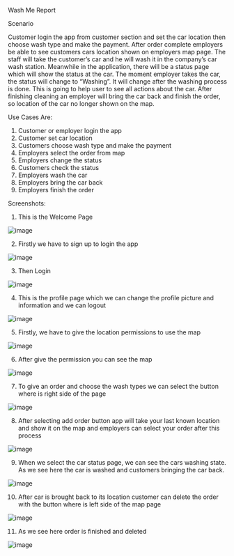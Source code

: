 
Wash Me Report

Scenario

Customer login the app from customer section and set the car location then choose wash type and make the payment. After order complete employers be able to see customers cars location shown on employers map page.
The staff will take the customer’s car and he will wash it in the company’s car wash station. Meanwhile in the application, there will be a status page which will show the status at the car. The moment employer takes the car, the status will change to “Washing”. It will change after the washing process is done. This is going to help user to see all actions about the car.
After finishing cleaning an employer will bring the car back and finish the order, so location of the car no longer shown on the map.

Use Cases Are:
1.	Customer or employer login the app
2.	Customer set car location
3.	Customers choose wash type and make the payment 
4.	Employers select the order from map 
5.	Employers change the status
6.	Customers check the status 
7.	Employers wash the car 
8.	Employers bring the car back 
9.	Employers finish the order


Screenshots:

1.	This is the Welcome Page

![image](https://user-images.githubusercontent.com/101174793/171067390-4ad26fae-98b6-4eaa-95c4-b7bee07253ce.png)





 
2.	Firstly we have to sign up to login the app

 
 ![image](https://user-images.githubusercontent.com/101174793/171067413-9eb33989-213a-43e6-8aaf-315c68f44327.png)

 
3.	Then Login
 
 ![image](https://user-images.githubusercontent.com/101174793/171067423-c6ec4d37-5e9a-4ee6-85c1-da3168b3097e.png)

 
4.	This is the profile page which we can change the profile picture and information and we can logout
 
 ![image](https://user-images.githubusercontent.com/101174793/171067436-79d49dd1-8c07-456a-b096-c59ffb0d0120.png)

 
5.	Firstly, we have to give the location permissions to use the map
 
 ![image](https://user-images.githubusercontent.com/101174793/171067440-73305ae1-3ecf-4a59-91b5-570be752b4aa.png)

 
6.	After give the permission you can see the map 
 
 ![image](https://user-images.githubusercontent.com/101174793/171067446-94768abb-bbd3-498e-868a-15ec913e6cc0.png)

 
7.	To give an order and choose the wash types we can select the button where is right side of the page
 
 ![image](https://user-images.githubusercontent.com/101174793/171067459-b850e4fc-db87-42b9-843c-1a4330ba0c13.png)

 
8.	After selecting add order button app will take your last known location and show it on the map and employers can select your order after this process
 
 ![image](https://user-images.githubusercontent.com/101174793/171067469-24f939e9-591d-4b42-94b9-55099dfd0737.png)

 
9.	When we select the car status page, we can see the cars washing state. As we see here the car is washed and customers bringing the car back.
 
 ![image](https://user-images.githubusercontent.com/101174793/171067476-4b8dddfa-6553-40cf-85ec-9716c3b771dd.png)

 
10.	After car is brought back to its location customer can delete the order with the button where is left side of the map page
 
 ![image](https://user-images.githubusercontent.com/101174793/171067481-1bf75e46-e885-4f3f-a152-350013cd0f6e.png)

11.	As we see here order is finished and deleted
 
 ![image](https://user-images.githubusercontent.com/101174793/171067491-95141755-d5ec-40c8-afde-20e2c75d87f3.png)

